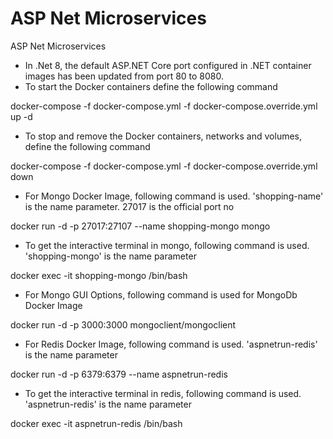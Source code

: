 # ASP Net Microservices
ASP Net Microservices

* In .Net 8, the default ASP.NET Core port configured in .NET container images has been updated from port 80 to 8080.
* To start the Docker containers define the following command

docker-compose -f docker-compose.yml -f docker-compose.override.yml up -d

* To stop and remove the Docker containers, networks and volumes, define the following command

docker-compose -f docker-compose.yml -f docker-compose.override.yml down

* For Mongo Docker Image, following command is used. 'shopping-name' is the name parameter. 27017 is the official port no

docker run -d -p 27017:27107 --name shopping-mongo mongo

* To get the interactive terminal in mongo, following command is used. 'shopping-mongo' is the name parameter

docker exec -it shopping-mongo /bin/bash
 
* For Mongo GUI Options, following command is used for MongoDb Docker Image

docker run -d -p 3000:3000 mongoclient/mongoclient

* For Redis Docker Image, following command is used. 'aspnetrun-redis' is the name parameter

docker run -d -p 6379:6379 --name aspnetrun-redis

* To get the interactive terminal in redis, following command is used. 'aspnetrun-redis' is the name parameter

docker exec -it aspnetrun-redis /bin/bash
